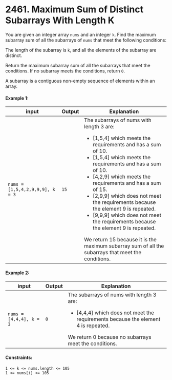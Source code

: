 # 2461. Maximum Sum of Distinct Subarrays With Length K

You are given an integer array `nums` and an integer `k`. Find the maximum subarray sum of all the subarrays of `nums` that meet the following conditions:

The length of the subarray is `k`, and all the elements of the subarray are distinct.

Return the maximum subarray sum of all the subarrays that meet the conditions. If no subarray meets the conditions, return `0`.

A subarray is a contiguous non-empty sequence of elements within an array.

#### Example 1:

| input                           | Output | Explanation                                                                                                                                                                                                                                                                                                                                                                                                                                                                                                                                |
|---------------------------------|--------|--------------------------------------------------------------------------------------------------------------------------------------------------------------------------------------------------------------------------------------------------------------------------------------------------------------------------------------------------------------------------------------------------------------------------------------------------------------------------------------------------------------------------------------------|
| `nums = [1,5,4,2,9,9,9], k = 3` | `15`   | The subarrays of nums with length 3 are: <ul><li>[1,5,4] which meets the requirements and has a sum of 10.</li><li>[1,5,4] which meets the requirements and has a sum of 10.</li><li>[4,2,9] which meets the requirements and has a sum of 15.</li><li>[2,9,9] which does not meet the requirements because the element 9 is repeated.</li><li>[9,9,9] which does not meet the requirements because the element 9 is repeated.</li></ul>We return 15 because it is the maximum subarray sum of all the subarrays that meet the conditions. |

#### Example 2:

| input                   | Output | Explanation                                                                                                                                                                                     |
|-------------------------|--------|-------------------------------------------------------------------------------------------------------------------------------------------------------------------------------------------------|
| `nums = [4,4,4], k = 3` | `0`    | The subarrays of nums with length 3 are: <ul><li>[4,4,4] which does not meet the requirements because the element 4 is repeated.</li></ul>We return 0 because no subarrays meet the conditions. |
 
#### Constraints:

`1 <= k <= nums.length <= 105`\
`1 <= nums[i] <= 105`

